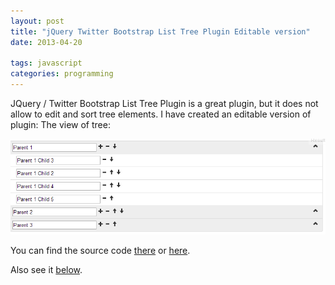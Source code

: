 ```yaml
---
layout: post
title: "jQuery Twitter Bootstrap List Tree Plugin Editable version"
date: 2013-04-20

tags: javascript
categories: programming
---
```

JQuery / Twitter Bootstrap List Tree Plugin is a great plugin, but it does not allow to edit and sort tree elements. I have created an editable version of plugin: The view of tree:

![example](/images/bootstrap_tree.png)

You can find the source code [there](http://pastebin.com/BTA4nL1c) or [here](/code/tree.js).

Also see it [below](http://jsfiddle.net/QD8Hs/1060/).